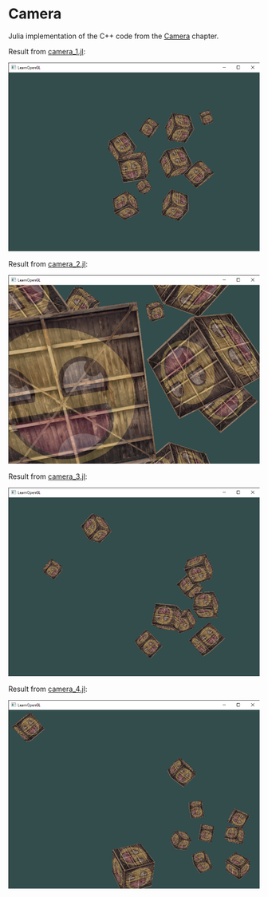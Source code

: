 # Camera
Julia implementation of the C++ code from the [Camera](https://learnopengl.com/Getting-started/Camera) chapter.

Result from [camera_1.jl](camera_1.jl):

![camera_1.jl](readme/Camera_1.png)

Result from [camera_2.jl](camera_2.jl):

![camera_2.jl](readme/Camera_2.png)

Result from [camera_3.jl](camera_3.jl):

![camera_3.jl](readme/Camera_3.png)

Result from [camera_4.jl](camera_4.jl):

![camera_4.jl](readme/Camera_4.png)